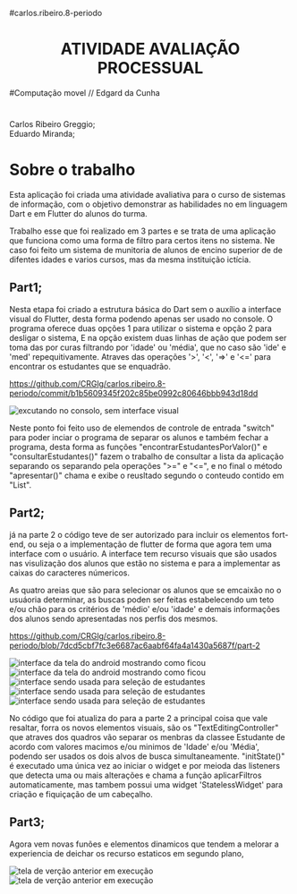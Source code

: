 #carlos.ribeiro.8-periodo

<h1 align="center">  ATIVIDADE AVALIAÇÃO PROCESSUAL </h1>  
#Computação movel // Edgard da Cunha

#
Carlos Ribeiro Greggio;  
Eduardo Miranda;
#

# Sobre o trabalho
Esta aplicação foi criada uma atividade avaliativa para o curso de sistemas de informação, com o objetivo demonstrar as habilidades no em linguagem Dart e em Flutter do alunos do turma.

Trabalho esse que foi realizado em 3 partes e se trata de uma aplicação que funciona como uma forma de filtro para certos itens no sistema.
Ne caso foi feito um sistema de munitoria de alunos de encino superior de de difentes idades e varios cursos, mas da mesma instituição ictícia.

## Part1;
Nesta etapa foi criado a estrutura básica do Dart sem o auxílio a interface visual do Flutter, desta forma podendo apenas ser usado no console. O programa oferece duas opções 1 para utilizar o sistema e opção 2 para desligar o sistema, E na opção existem duas linhas de ação que podem ser toma das por curas filtrando por 'idade' ou 'média', que no caso são 'ide' e 'med' repequitivamente. Atraves das operações '>', '<', '=>' e '<=' para encontrar os estudantes que se enquadrão.

  https://github.com/CRGlg/carlos.ribeiro.8-periodo/commit/b1b5609345f202c85be0992c80646bbb943d18dd
  

![excutando no consolo, sem interface visual](https://github.com/CRGlg/carlos.ribeiro.8-periodo/blob/main/MATERILvisual/Captura%20de%20tela%202025-09-08%20183050.png)

Neste ponto foi feito uso de elemendos de controle de entrada "switch" para poder inciar o programa de separar os alunos e também fechar a programa, desta forma as funções "encontrarEstudantesPorValor()" e "consultarEstudantes()" fazem o trabalho de consultar a lista da aplicação separando os separando pela operações ">=" e "<=", e no final o método "apresentar()" chama e exibe o reusltado segundo o conteudo contido em "List<Estudantes>".


## Part2;
já na parte 2 o código teve de ser autorizado para incluir os elementos fort-end, ou seja o a implementação de flutter de forma que agora tem uma interface com o usuário. A interface tem recurso visuais que são usados nas visulização dos alunos que estão no sistema e para a implementar as caixas do caracteres númericos.

As quatro areias que são para selecionar os alunos que se emcaixão no o usuáoria determinar, as buscas poden ser feitas estabelecendo um teto e/ou chão para os critérios de 'médio' e/ou 'idade' e demais informações dos alunos sendo apresentadas nos perfis dos mesmos.

  https://github.com/CRGlg/carlos.ribeiro.8-periodo/blob/7dcd5cbf7fc3e6687ac6aabf64fa4a1430a5687f/part-2

![interface da tela do android mostrando como ficou](https://github.com/CRGlg/carlos.ribeiro.8-periodo/blob/main/MATERILvisual/Captura%20de%20tela%202025-09-08%20184554.png)
![interface da tela do android mostrando como ficou](https://github.com/CRGlg/carlos.ribeiro.8-periodo/blob/main/MATERILvisual/Captura%20de%20tela%202025-09-08%20185811.png)
![interface sendo usada para seleção de estudantes](https://github.com/CRGlg/carlos.ribeiro.8-periodo/blob/main/MATERILvisual/Captura%20de%20tela%202025-09-08%20194230.png)
![interface sendo usada para seleção de estudantes](https://github.com/CRGlg/carlos.ribeiro.8-periodo/blob/main/MATERILvisual/Captura%20de%20tela%202025-09-08%20195759.png)
![interface sendo usada para seleção de estudantes](https://github.com/CRGlg/carlos.ribeiro.8-periodo/blob/main/MATERILvisual/Captura%20de%20tela%202025-09-08%20220125.png)

No código que foi atualiza do para a parte 2 a principal coisa que vale resaltar, forra os novos elementos visuais, são os "TextEditingController" que atraves dos quadros vão separar os menbras da classee Estudante de acordo com valores macimos e/ou minimos de 'Idade' e/ou 'Média', podendo ser usados os dois alvos de busca simultaneamente. "initState()" é executado uma única vez ao iniciar o widget e por meioda das listeners que detecta uma ou mais alterações e chama a função aplicarFiltros automaticamente, mas tambem possui uma widget 'StatelessWidget' para criação e fiquiçação de um cabeçalho.



## Part3; 
Agora vem novas funões e elementos dinamicos que tendem a melorar a experiencia de deichar os recurso estaticos em segundo plano,



  
![tela de verção anterior em execução](https://github.com/CRGlg/carlos.ribeiro.8-periodo/blob/main/MATERILvisual/Imagem%20do%20WhatsApp%20de%202025-09-09%20%C3%A0(s)%2010.11.33_a02732d6.jpg)
![tela de verção anterior em execução](https://github.com/CRGlg/carlos.ribeiro.8-periodo/blob/main/MATERILvisual/Imagem%20do%20WhatsApp%20de%202025-09-09%20%C3%A0(s)%2010.11.34_cdb9f210.jpg)  


  
